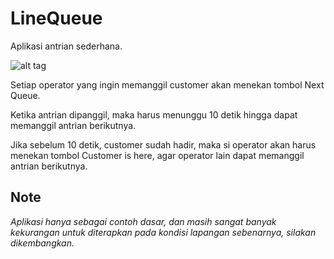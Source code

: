 LineQueue
=========

Aplikasi antrian sederhana.

![alt tag](http://www.konglie.web.id/stuff/LineQueue/Screenshot.png)

Setiap operator yang ingin memanggil customer akan menekan tombol Next Queue.

Ketika antrian dipanggil, maka harus menunggu 10 detik hingga dapat memanggil antrian berikutnya.

Jika sebelum 10 detik, customer sudah hadir, maka si operator akan harus menekan tombol Customer is here, agar operator lain dapat memanggil antrian berikutnya.

Note
--------------
*Aplikasi hanya sebagai contoh dasar, dan masih sangat banyak kekurangan untuk diterapkan pada kondisi lapangan sebenarnya, silakan dikembangkan.*
